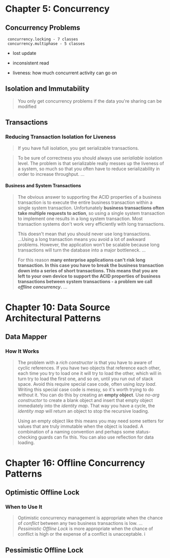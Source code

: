 # Chapter 5: Concurrency
## Concurrency Problems
```
 concurrency.locking - 7 classes
 concurrency.multiphase - 5 classes
```
* lost update
* inconsistent read

* liveness: how much concurrent activity can go on
## Isolation and Immutability
> You only get concurrency problems if the data you're sharing can be modified

## Transactions
### Reducing Transaction Isolation for Liveness
> If you have full isolation, you get serializable transactions.

> To be sure of correctness you should always use *serialiable* isolation level. The problem is that serializable really messes up the liveness of a system, so much so that you often have to reduce serializability in order to increase throughput. ...

#### Business and System Transactions

> The obvious answer to supporting the ACID properties of a business transaction is to execute the entire business transaction within a single system transaction. Unfortunately **business transactions often take multiple requests to action**, so using a single system transaction to implement one results in a long system transaction. Most transaction systems don't work very efficiently with long transactions.
> 
> This doesn't mean that you should never use long transactions. ...Using a long transaction means you avoid a lot of awkward problems. However, the application won't be scalable because long transactions will turn the database into a major bottleneck. ...
>
> For this reason **many enterprise applications can't risk long transaction. In this case you have to break the business transaction down into a series of short transactions. This means that you are left to your own device to support the ACID properties of business transactions between system transactions - a problem we call *offline concurrency*.** ... 

# Chapter 10: Data Source Architectural Patterns
## Data Mapper
### How It Works
> The problem with a *rich constructor* is that you have to aware of cyclic references. If you have two objects that reference each other, each time you try to load one it will try to load the other, which will in turn try to load the first one, and so on, until you run out of stack space.  Avoid this require special case code, often using *lazy load*. Writing this special case code is messy, so it's worth trying to do without it. You can do this by creating an **empty object**. Use *no-arg constructor* to create a blank object and insert that empty object immediately into the *identity map*. That way you have a cycle, the *identity map* will return an object to stop the recursive loading.
>
> Using an empty object like this means you may need some setters for values that are truly immutable when the object is loaded. A combination of a naming convention and perhaps some status-checking guards can fix this. You can also use reflection for data loading.

# Chapter 16: Offline Concurrency Patterns
## Optimistic Offline Lock
### When to Use It
> Optimistic concurrency management is appropriate when the chance of *conflict* between any two business transactions is low. ... *Pessimistic Offline Lock* is more appropriate when the chance of conflict is high or the expense of a conflict is unacceptable.
i
## Pessimistic Offline Lock
